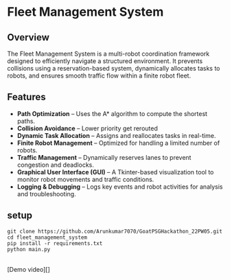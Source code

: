 # Fleet Management System

## Overview

The Fleet Management System is a multi-robot coordination framework designed to efficiently navigate a structured environment. It prevents collisions using a reservation-based system, dynamically allocates tasks to robots, and ensures smooth traffic flow within a finite robot fleet.

## Features

- **Path Optimization** – Uses the A\* algorithm to compute the shortest paths.
- **Collision Avoidance** – Lower priority get rerouted
- **Dynamic Task Allocation** – Assigns and reallocates tasks in real-time.
- **Finite Robot Management** – Optimized for handling a limited number of robots.
- **Traffic Management** – Dynamically reserves lanes to prevent congestion and deadlocks.
- **Graphical User Interface (GUI)** – A Tkinter-based visualization tool to monitor robot movements and traffic conditions.
- **Logging & Debugging** – Logs key events and robot activities for analysis and troubleshooting.

## setup

```
git clone https://github.com/Arunkumar7070/GoatPSGHackathon_22PW05.git
cd fleet_management_system
pip install -r requirements.txt
python main.py

```
<br>
[Demo video][<https://drive.google.com/file/d/1HbGCQHu2IZnpsbL00IdTDNbKA_s-pR76/view?usp=sharing>]